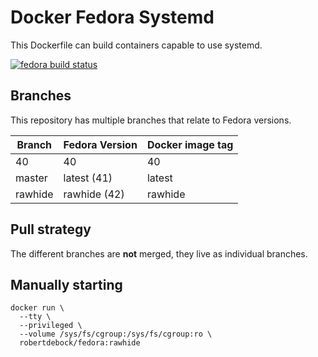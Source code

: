 Docker Fedora Systemd
=====================

This Dockerfile can build containers capable to use systemd.

[![fedora build status](https://img.shields.io/docker/cloud/build/robertdebock/fedora.svg)](https://hub.docker.com/repository/docker/robertdebock/fedora)

Branches
--------

This repository has multiple branches that relate to Fedora versions.

|Branch |Fedora Version|Docker image tag|
|-------|--------------|----------------|
|40     |40            |40              |
|master |latest (41)   |latest          |
|rawhide|rawhide (42)  |rawhide         |

Pull strategy
-------------

The different branches are **not** merged, they live as individual branches.

Manually starting
-----------------

```shell
docker run \
  --tty \
  --privileged \
  --volume /sys/fs/cgroup:/sys/fs/cgroup:ro \
  robertdebock/fedora:rawhide
```
